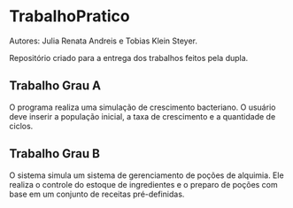 # TrabalhoPratico
Autores: Julia Renata Andreis e Tobias Klein Steyer.

Repositório criado para a entrega dos trabalhos feitos pela dupla.

## Trabalho Grau A

O programa realiza uma simulação de crescimento bacteriano. O usuário deve inserir a população inicial, a taxa de crescimento e a quantidade de ciclos.

## Trabalho Grau B

O sistema simula um sistema de gerenciamento de poções de alquimia. 
Ele realiza o controle do estoque de ingredientes e o preparo de poções com base em um conjunto de receitas pré-definidas.

